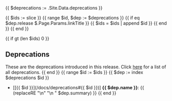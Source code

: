 <!-- Automatically generate a list of deprecations for a release. The parent page must specify a "release" in the frontmatter which matches the release in the deprecations list -->
{{ $deprecations := .Site.Data.deprecations }}
<!-- Can't filter an object with "where" so build a new list of deprecation $ids for the release -->
{{ $ids := slice }}
{{ range $id, $dep := $deprecations }}
{{ if eq $dep.release $.Page.Params.linkTitle }}
{{ $ids = $ids | append $id }}
{{ end }}
{{ end }}
<!-- Now use the new array to conditionally print the deprecations section -->
{{ if gt (len $ids) 0 }}
## Deprecations
These are the deprecations introduced in this release. Click [here](/docs/deprecations) for a list of all deprecations.
{{ end }}
{{ range $id := $ids }} {{ $dep := index $deprecations $id }}
* [[{{ $id }}](/docs/deprecations#{{ $id }})] **{{ $dep.name }}**: {{ (replaceRE "\n" "\n    " $dep.summary) }} {{ end }}